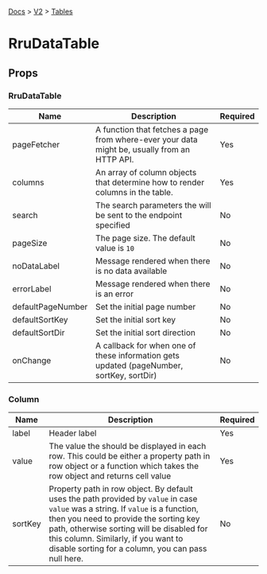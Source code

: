 [Docs](/) > [V2](/docs/v2/get-started) > [Tables](/docs/v2/components/RruDataTable)

# RruDataTable

## Props

### RruDataTable

| Name              | Description                                                                                  | Required |
| ----------------- | -------------------------------------------------------------------------------------------- | -------- |
| pageFetcher       | A function that fetches a page from where-ever your data might be, usually from an HTTP API. | Yes      |
| columns           | An array of column objects that determine how to render columns in the table.                | Yes      |
| search            | The search parameters the will be sent to the endpoint specified                             | No       |
| pageSize          | The page size. The default value is `10`                                                     | No       |
| noDataLabel       | Message rendered when there is no data available                                             | No       |
| errorLabel        | Message rendered when there is an error                                                      | No       |
| defaultPageNumber | Set the initial page number                                                                  | No       |
| defaultSortKey    | Set the initial sort key                                                                     | No       |
| defaultSortDir    | Set the initial sort direction                                                               | No       |
| onChange          | A callback for when one of these information gets updated (pageNumber, sortKey, sortDir)     | No       |

### Column

| Name    | Description                                                                                                                                                                                                                                                                                                          | Required |
| ------- | -------------------------------------------------------------------------------------------------------------------------------------------------------------------------------------------------------------------------------------------------------------------------------------------------------------------- | -------- |
| label   | Header label                                                                                                                                                                                                                                                                                                         | Yes      |
| value   | The value the should be displayed in each row. This could be either a property path in row object or a function which takes the row object and returns cell value                                                                                                                                                    | Yes      |
| sortKey | Property path in row object. By default uses the path provided by `value` in case `value` was a string. If `value` is a function, then you need to provide the sorting key path, otherwise sorting will be disabled for this column. Similarly, if you want to disable sorting for a column, you can pass null here. | No       |
